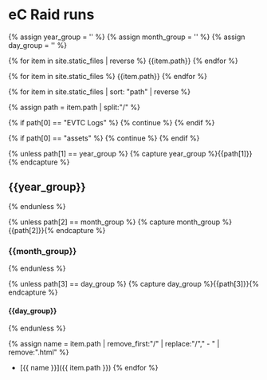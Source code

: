 ---
---

# eC Raid runs

{% assign year_group = '' %}
{% assign month_group = '' %}
{% assign day_group = '' %}


{% for item in site.static_files | reverse  %}
  {{item.path}}
{% endfor %}

{% for item in site.static_files %}
  {{item.path}}
{% endfor %}

{% for item in site.static_files | sort: "path" | reverse  %}

{% assign path = item.path | split:"/" %}

{% if path[0] == "EVTC Logs" %}
  {% continue %}
{% endif %}

{% if path[0] == "assets" %}
  {% continue %}
{% endif %}

{% unless path[1] == year_group %}
{% capture year_group %}{{path[1]}}{% endcapture %}
## {{year_group}}
{% endunless %}

{% unless path[2] == month_group %}
{% capture month_group %}{{path[2]}}{% endcapture %}
### {{month_group}}
{% endunless %}

{% unless path[3] == day_group %}
{% capture day_group %}{{path[3]}}{% endcapture %}
#### {{day_group}}
{% endunless %}
  
{% assign name = item.path | remove_first:"/" | replace:"/"," - " | remove:".html" %}
 * [{{ name }}]({{ item.path }})
{% endfor %}
